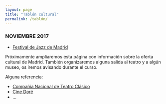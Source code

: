 ```yaml
---
layout: page
title: "Tablón cultural"
permalink: /tablón/
---
```

### NOVIEMBRE 2017


- [Festival de Jazz de Madrid](http://lewiscarroll.es/2017/10/07/Festival-de-jazz-de-madrid-2017/)

Próximamente ampliaremos esta página con información sobre la oferta cultural de Madrid.
También organizaremos alguna salida al teatro y a algún museo, os iremos avisando durante el curso.

Alguna referencia:
- [Compañía Nacional de Teatro Clásico](http://teatroclasico.mcu.es/)
- [Cine Doré](http://www.mecd.gob.es/cultura-mecd/areas-cultura/cine/mc/fe/cine-dore/programacion.html)
- ...
